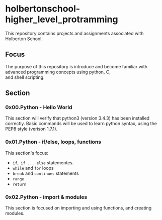 # holbertonschool-higher_level_protramming

This repository contains projects and assignments associated with Holberton School.

## Focus

The purpose of this repository is introduce and become familiar with advanced programming concepts using python, C, \
and shell scripting.

## Section

### 0x00.Python - Hello World

This section will verify that python3 (version 3.4.3) has been installed correctly. Basic commands will be used to learn python syntax, using the PEP8 style (verison 1.7.1).

### 0x01.Python - if/else, loops, functions
This section's focus:
- ```if```,``` if ... else``` statementes.
- ```while``` and ```for``` loops
- ```break``` and ```continues``` statements
- ```range```
- ```return```

### 0x02.Python - import & modules
This section is focused on importing and using functions, and creating modules.
